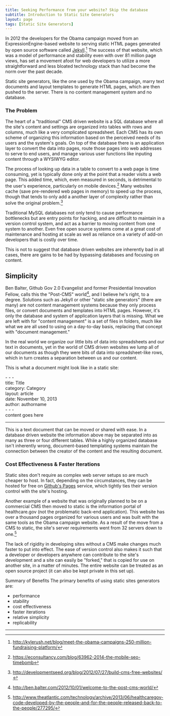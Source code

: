 ```yaml
---
title: Seeking Performance from your website? Skip the database
subtitle: Introduction to Static Site Generators
layout: page
tags: [Static Site Generators]
---
```


In 2012 the developers for the Obama campaign moved from an ExpressionEngine-based website to serving static HTML pages generated by open source software called [Jekyll](http://jekyllrb.com/).[^1] The success of that website, which was a model of performance and stability even with over 81 million page views, has set a movement afoot for web developers to utilize a more straightforward and less bloated technology stack than had become the norm over the past decade. 

Static site generators, like the one used by the Obama campaign, marry text documents and layout templates to generate HTML pages, which are then pushed to the server. There is no content management system and no database.

### The Problem
The heart of a "traditional" CMS driven website is a SQL database where all the site's content and settings are organized into tables with rows and columns, much like a very complicated spreadsheet. Each CMS has its own scheme of organizing this information based on the perceived needs of its users and the system's goals. On top of the database there is an application layer to convert the data into pages, route those pages into web addresses to serve to end users, and manage various user functions like inputing content through a WYSIWYG editor. 

The process of looking up data in a table to convert to a web page is time consuming, yet is typically done only at the point that a reader visits a web page. This added time, which, even measured in seconds, is detrimental to the user's experience, particularly on mobile devices.[^2] Many websites cache (save pre-rendered web pages in memory) to speed up the process, though that tends to only add a another layer of complexity rather than solve the original problem.[^3] 

Traditional MySQL databases not only tend to cause performance bottlenecks but are entry points for hacking, and are difficult to maintain in a version control system, and act as a barrier to moving content from one system to another. Even free open source systems come at a great cost of maintenance and hosting at scale as well as reliance on a variety of add-on developers that is costly over time.

This is not to suggest that database driven websites are inherently bad in all cases, there are gains to be had by bypassing databases and focusing on content. 


## Simplicity

Ben Balter, Github Gov 2.0 Evangelist and former Presidential Innovation Fellow, calls this the "Post-CMS" world[^4], and I believe he's right, to a degree. Solutions such as Jekyll or other "static site generators" (there are many) are not content management systems because they only process files, or convert documents and templates into HTML pages. However, it's only the database and system of application layers that is missing. What we are left with for "content management" is a set of files in folders, much like what we are all used to using on a day-to-day basis, replacing that concept with "document management."

In the real world we organize our little bits of data into spreadsheets and our text in documents, yet in the world of CMS driven websites we lump all of our documents as though they were bits of data into spreadsheet-like rows, which in turn creates a separation between us and our content.

This is what a document might look like in a static site:



\- \- \-  
title: Title  
category: Category  
layout: article  
date: November 10, 2013  
author: authorname  
\- \- \-  
content goes here


---
This is a text document that can be moved or shared with ease. In a database driven website the information above may be separated into as many as three or four different tables. While a highly organized database isn't inherently wrong, document-based templating systems maintain the connection between the creator of the content and the resulting document.


### Cost Effectiveness & Faster Iterations

Static sites don't require as complex web server setups so are much cheaper to host. In fact, depending on the circumstances, they can be hosted for free on [Github's Pages](http://pages.github.com/) service, which tightly ties their version control with the site's hosting.

Another example of a website that was originally planned to be on a commercial CMS then moved to static is the information portal of healthcare.gov (not the problematic back-end application). This website has over a thousand pages organized for various users and was built with the same tools as the Obama campaign website. As a result of the move from a CMS to static, the site's server requirements went from 32 servers down to one.[^5]

The lack of rigidity in developing sites without a CMS make changes much faster to put into effect. The ease of version control also makes it such that a developer or developers anywhere can contribute to the site's development and a site can easily be "forked," that is copied for use on another site, in a matter of minutes. The entire website can be treated as an open source project (it can also be kept private in this set up).

Summary of Benefits
The primary benefits of using static sites generators are:

- performance
- stability
- cost effectiveness
- faster iterations
- relative simplicity
- replicability


---


[^1]: <http://kylerush.net/blog/meet-the-obama-campaigns-250-million-fundraising-platform/>

[^2]: <https://econsultancy.com/blog/63962-2014-the-mobile-seo-timebomb>

[^3]: <http://developmentseed.org/blog/2012/07/27/build-cms-free-websites/>

[^4]: <http://ben.balter.com/2012/10/01/welcome-to-the-post-cms-world/>

[^5]: <http://www.theatlantic.com/technology/archive/2013/06/healthcaregov-code-developed-by-the-people-and-for-the-people-released-back-to-the-people/277295/>

